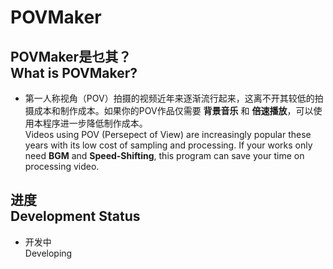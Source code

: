 # POVMaker

## POVMaker是乜其？<br>What is POVMaker?

- 第一人称视角（POV）拍摄的视频近年来逐渐流行起来，这离不开其较低的拍摄成本和制作成本。如果你的POV作品仅需要 **背景音乐** 和 **倍速播放**，可以使用本程序进一步降低制作成本。<br>Videos using POV (Persepect of View) are increasingly popular these years with its low cost of sampling and processing. If your works only need **BGM** and **Speed-Shifting**, this program can save your time on processing video.

## 进度<br>Development Status

- 开发中<br>Developing
